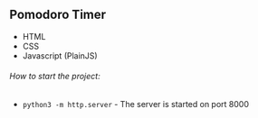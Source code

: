 ## Pomodoro Timer

- HTML
- CSS
- Javascript (PlainJS)

###### How to start the project:

- ```python3 -m http.server``` - The server is started on port 8000